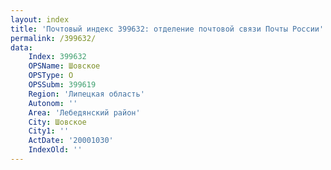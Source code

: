 ```yaml
---
layout: index
title: 'Почтовый индекс 399632: отделение почтовой связи Почты России'
permalink: /399632/
data:
    Index: 399632
    OPSName: Шовское
    OPSType: О
    OPSSubm: 399619
    Region: 'Липецкая область'
    Autonom: ''
    Area: 'Лебедянский район'
    City: Шовское
    City1: ''
    ActDate: '20001030'
    IndexOld: ''
---
```

